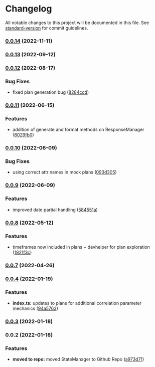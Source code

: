 # Changelog

All notable changes to this project will be documented in this file. See [standard-version](https://github.com/conventional-changelog/standard-version) for commit guidelines.

### [0.0.14](https://github.com/nu-c3lab/satyrn-PlanManager/compare/v0.0.13...v0.0.14) (2022-11-11)

### [0.0.13](https://github.com/nu-c3lab/satyrn-PlanManager/compare/v0.0.12...v0.0.13) (2022-09-12)

### [0.0.12](https://github.com/nu-c3lab/satyrn-PlanManager/compare/v0.0.11...v0.0.12) (2022-08-17)


### Bug Fixes

* fixed plan generation bug ([8284ccd](https://github.com/nu-c3lab/satyrn-PlanManager/commit/8284ccdb8ee186d91ae7470f0f9e88e14066b4c0))

### [0.0.11](https://github.com/nu-c3lab/satyrn-PlanManager/compare/v0.0.10...v0.0.11) (2022-06-15)


### Features

* addition of generate and format methods on ResponseManager ([6029fb0](https://github.com/nu-c3lab/satyrn-PlanManager/commit/6029fb0e7a0c55be6cbbc6bea480fe11924bb29a))

### [0.0.10](https://github.com/nu-c3lab/satyrn-PlanManager/compare/v0.0.9...v0.0.10) (2022-06-09)


### Bug Fixes

* using correct attr names in mock plans ([093d305](https://github.com/nu-c3lab/satyrn-PlanManager/commit/093d30540998fae5ab9db566d65af755c3720e26))

### [0.0.9](https://github.com/nu-c3lab/satyrn-PlanManager/compare/v0.0.8...v0.0.9) (2022-06-09)


### Features

* improved date partial handling ([584551a](https://github.com/nu-c3lab/satyrn-PlanManager/commit/584551aa4e1a5ea8b91ebe6957c48cc53522a1d5))

### [0.0.8](https://github.com/nu-c3lab/satyrn-PlanManager/compare/v0.0.7...v0.0.8) (2022-05-12)


### Features

* timeframes now included in plans + devhelper for plan exploration ([1921f3c](https://github.com/nu-c3lab/satyrn-PlanManager/commit/1921f3c4148e9deb0b1f20f188dff8acceae9c8e))

### [0.0.7](https://github.com/nu-c3lab/satyrn-PlanManager/compare/v0.0.4...v0.0.7) (2022-04-26)

### [0.0.4](https://github.com/nu-c3lab/satyrn-PlanManager/compare/v0.0.3...v0.0.4) (2022-01-19)


### Features

* **index.ts:** updates to plans for additional correlation parameter mechanics ([94a5763](https://github.com/nu-c3lab/satyrn-PlanManager/commit/94a5763cb469af65362f31f72a6761da78d6ee5d))

### [0.0.3](https://github.com/nu-c3lab/satyrn-PlanManager/compare/v0.0.2...v0.0.3) (2022-01-18)

### 0.0.2 (2022-01-18)


### Features

* **moved to repo:** moved StateManager to Github Repo ([a973d71](https://github.com/nu-c3lab/satyrn-PlanManager/commit/a973d713b61a7ca35896daf7f771c4c96a179d56))
